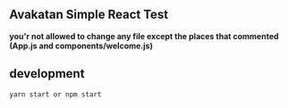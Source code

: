 ## Avakatan Simple React Test
**you'r not allowed to change any file except the places that commented (App.js and components/welcome.js)**

## development
``yarn start or npm start``